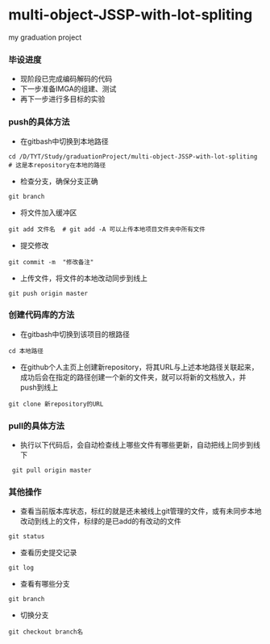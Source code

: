 # multi-object-JSSP-with-lot-spliting
my graduation project

### 毕设进度
* 现阶段已完成编码解码的代码
* 下一步准备IMGA的组建、测试
* 再下一步进行多目标的实验

### push的具体方法
* 在gitbash中切换到本地路径
```
cd /D/TYT/Study/graduationProject/multi-object-JSSP-with-lot-spliting  # 这是本repository在本地的路径
```
* 检查分支，确保分支正确
```
git branch
```
* 将文件加入缓冲区

```
git add 文件名  # git add -A 可以上传本地项目文件夹中所有文件
```
* 提交修改
```
git commit -m  "修改备注" 
```
* 上传文件，将文件的本地改动同步到线上
```
git push origin master
```
### 创建代码库的方法
* 在gitbash中切换到该项目的根路径
```
cd 本地路径
```
* 在github个人主页上创建新repository，将其URL与上述本地路径关联起来，成功后会在指定的路径创建一个新的文件夹，就可以将新的文档放入，并push到线上
```
git clone 新repository的URL
```

### pull的具体方法
* 执行以下代码后，会自动检查线上哪些文件有哪些更新，自动把线上同步到线下
```
 git pull origin master
```

### 其他操作
* 查看当前版本库状态，标红的就是还未被线上git管理的文件，或有未同步本地改动到线上的文件，标绿的是已add的有改动的文件
```
git status
```
* 查看历史提交记录
```
git log
```
* 查看有哪些分支
```
git branch
```
* 切换分支
```
git checkout branch名  
```
